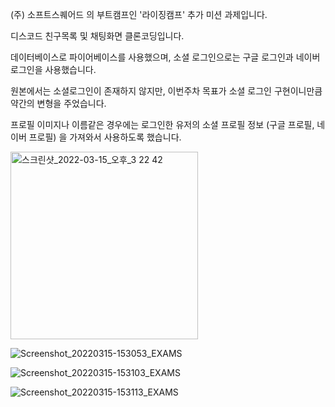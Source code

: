 (주) 소프트스퀘어드 의 부트캠프인 '라이징캠프' 추가 미션 과제입니다.

디스코드 친구목록 및 채팅화면 클론코딩입니다.

데이터베이스로 파이어베이스를 사용했으며, 소셜 로그인으로는 구글 로그인과 네이버 로그인을 사용했습니다.

원본에서는 소셜로그인이 존재하지 않지만, 이번주차 목표가 소셜 로그인 구현이니만큼 약간의 변형을 주었습니다.

프로필 이미지나 이름같은 경우에는 로그인한 유저의 소셜 프로필 정보 (구글 프로필, 네이버 프로필) 을 가져와서 사용하도록 했습니다.

<img width="300" alt="스크린샷_2022-03-15_오후_3 22 42" src="https://user-images.githubusercontent.com/80454599/163404923-e854794e-f5b9-40f4-ad42-db6ab7debe60.png">

![Screenshot_20220315-153053_EXAMS](https://user-images.githubusercontent.com/80454599/163405171-d88cf80c-79ae-41c5-9cc7-9f9e63feebb0.jpg)

![Screenshot_20220315-153103_EXAMS](https://user-images.githubusercontent.com/80454599/163405187-69288bfb-c3d2-402f-bfa9-01e5e80d3e56.jpg)

![Screenshot_20220315-153113_EXAMS](https://user-images.githubusercontent.com/80454599/163405193-323b3922-993a-4e25-984a-576130044865.jpg)
